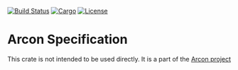 [![Build Status](https://dev.azure.com/arcon-cda/arcon/_apis/build/status/cda-group.arcon?branchName=master)](https://dev.azure.com/arcon-cda/arcon/_build/latest?definitionId=1&branchName=master)
[![Cargo](https://img.shields.io/badge/crates.io-v0.1.0-orange)](https://crates.io/crates/arcon_spec)
[![License](https://img.shields.io/badge/License-BSD%203--Clause-blue)](https://github.com/cda-group/arcon)

# Arcon Specification

This crate is not intended to be used directly. It is a part of the [Arcon project](https://github.com/cda-group/arcon)

